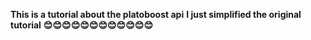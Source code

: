 **This is a tutorial about the platoboost api**
**I just simplified the original tutorial**
**😊😊😊😊😊😊😊😊😊😊😊😊**
